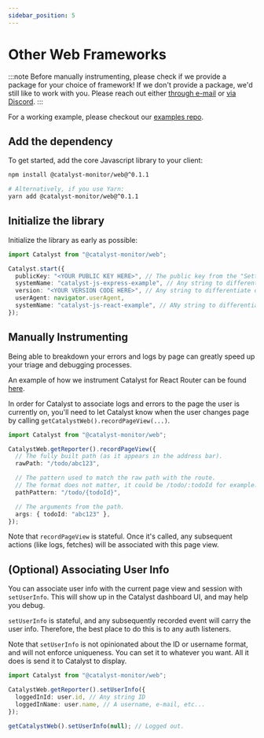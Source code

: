 ```yaml
---
sidebar_position: 5
---
```


# Other Web Frameworks

:::note
Before manually instrumenting, please check if we provide a package for your choice of framework! If we don't provide a package, we'd
still like to work with you. Please reach out either [through e-mail](mailto:bill@privium.xyz) or [via Discord](https://discord.gg/YQZy4SXzmX).
:::

For a working example, please checkout our [examples repo](https://github.com/catalyst-monitor/catalyst-examples).

## Add the dependency

To get started, add the core Javascript library to your client:

```bash title="Terminal"
npm install @catalyst-monitor/web@^0.1.1

# Alternatively, if you use Yarn:
yarn add @catalyst-monitor/web@^0.1.1
```

## Initialize the library

Initialize the library as early as possible:

```ts title="index.ts"
import Catalyst from "@catalyst-monitor/web";

Catalyst.start({
  publicKey: "<YOUR PUBLIC KEY HERE>", // The public key from the "Settings" page in the Catalyst dashboard.
  systemName: "catalyst-js-express-example", // Any string to differentiate this service.
  version: "<YOUR VERSION CODE HERE>", // Any string to differentiate different deploys, e.g. Git commit SHA
  userAgent: navigator.userAgent,
  systemName: "catalyst-js-react-example", // ANy string to differentiate this service.
});
```

## Manually Instrumenting

Being able to breakdown your errors and logs by page can greatly speed up your triage and debugging processes.

An example of how we instrument Catalyst for React Router can be found [here](https://github.com/catalyst-monitor/catalyst-js/blob/main/packages/react-router/src/Catalyst.tsx).

In order for Catalyst to associate logs and errors to the page the user is currently on, you'll need to let Catalyst know when the user changes page by calling `getCatalystWeb().recordPageView(...)`.

```ts
import Catalyst from "@catalyst-monitor/web";

CatalystWeb.getReporter().recordPageView({
  // The fully built path (as it appears in the address bar).
  rawPath: "/todo/abc123",

  // The pattern used to match the raw path with the route.
  // The format does not matter, it could be /todo/:todoId for example.
  pathPattern: "/todo/{todoId}",

  // The arguments from the path.
  args: { todoId: "abc123" },
});
```

Note that `recordPageView` is stateful. Once it's called, any subsequent actions (like logs, fetches) will be associated with this page view.

## (Optional) Associating User Info

You can associate user info with the current page view and session with `setUserInfo`. This will show up in the Catalyst dashboard UI, and may help you debug.

`setUserInfo` is stateful, and any subsequently recorded event will carry the user info. Therefore, the best place to do this is to any auth listeners.

Note that `setUserInfo` is not opinionated about the ID or username format, and will not enforce uniqueness. You can set it to whatever you want. All it does is send it to Catalyst to display.

```ts
import Catalyst from "@catalyst-monitor/web";

CatalystWeb.getReporter().setUserInfo({
  loggedInId: user.id, // Any string ID
  loggedInName: user.name, // A username, e-mail, etc...
});

getCatalystWeb().setUserInfo(null); // Logged out.
```
